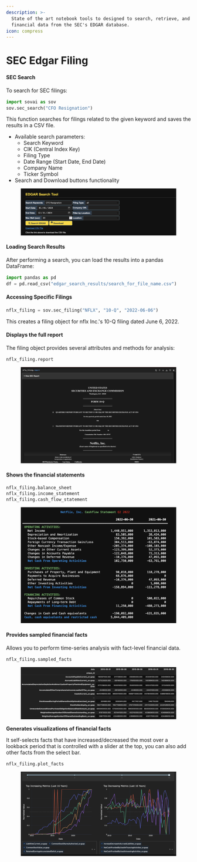 ```yaml
---
description: >-
  State of the art notebook tools to designed to search, retrieve, and analyze
  financial data from the SEC's EDGAR database.
icon: compress
---
```


# SEC Edgar Filing

#### SEC Search

To search for SEC filings:

```python
import sovai as sov
sov.sec_search("CFO Resignation")
```

This function searches for filings related to the given keyword and saves the results in a CSV file.

* Available search parameters:
  * Search Keyword
  * CIK (Central Index Key)
  * Filing Type
  * Date Range (Start Date, End Date)
  * Company Name
  * Ticker Symbol
* Search and Download buttons functionality

<figure><img src="../../.gitbook/assets/image (117).png" alt=""><figcaption></figcaption></figure>

#### Loading Search Results

After performing a search, you can load the results into a pandas DataFrame:

```python
import pandas as pd
df = pd.read_csv("edgar_search_results/search_for_file_name.csv")
```

#### Accessing Specific Filings

```python
nflx_filing = sov.sec_filing("NFLX", "10-Q", "2022-06-06")
```

This creates a filing object for nflx Inc.'s 10-Q filing dated June 6, 2022.

#### Displays the full report

The filing object provides several attributes and methods for analysis:

```
nflx_filing.report
```

<figure><img src="../../.gitbook/assets/image (123).png" alt=""><figcaption></figcaption></figure>

#### Shows the financial statements

```
nflx_filing.balance_sheet
nflx_filing.income_statement
nflx_filing.cash_flow_statement
```

<figure><img src="../../.gitbook/assets/image (125).png" alt=""><figcaption></figcaption></figure>

#### Provides sampled financial facts

Allows you to perform time-series analysis with fact-level financial data.

```
nflx_filing.sampled_facts
```

<figure><img src="../../.gitbook/assets/image (128).png" alt=""><figcaption></figcaption></figure>

**Generates visualizations of financial facts**

It self-selects facts that have increased/decreased the most over a lookback period that is controlled with a slider at the top, you can also add other facts from the select bar.

```
nflx_filing.plot_facts
```

<figure><img src="../../.gitbook/assets/image (140).png" alt=""><figcaption></figcaption></figure>

